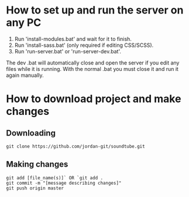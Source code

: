 # How to set up and run the server on any PC

1. Run 'install-modules.bat' and wait for it to finish.
2. Run 'install-sass.bat' (only required if editing CSS/SCSS).
3. Run 'run-server.bat' or 'run-server-dev.bat'.

The dev .bat will automatically close and open the server if you edit any files while it is running. With the normal .bat you must close it and run it again manually.

# How to download project and make changes

## Downloading

```
git clone https://github.com/jordan-git/soundtube.git
```

## Making changes

```
git add [file_name(s)]` OR `git add .
git commit -m "[message describing changes]"
git push origin master
```
